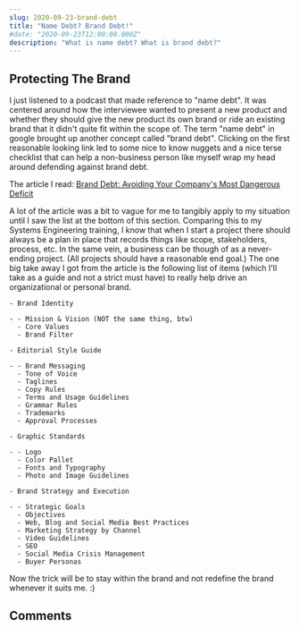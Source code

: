 ```yaml
---
slug: 2020-09-23-brand-debt
title: "Name Debt? Brand Debt!"
#date: "2020-09-23T12:00:00.000Z"
description: "What is name debt? What is brand debt?"
---
```


## Protecting The Brand

I just listened to a podcast that made reference to "name debt". It was centered around how the interviewee wanted to present a new product and whether they should give the new product its own brand or ride an existing brand that it didn't quite fit within the scope of. The term "name debt" in google brought up another concept called "brand debt". Clicking on the first reasonable looking link led to some nice to know nuggets and a nice terse checklist that can help a non-business person like myself wrap my head around defending against brand debt.

<!--truncate-->

The article I read: [Brand Debt: Avoiding Your Company's Most Dangerous Deficit](https://www.impulsecreative.com/blog/brand-debt-avoiding-it)

A lot of the article was a bit to vague for me to tangibly apply to my situation until I saw the list at the bottom of this section. Comparing this to my Systems Engineering training, I know that when I start a project there should always be a plan in place that records things like scope, stakeholders, process, etc. In the same vein, a business can be though of as a never-ending project. (All projects should have a reasonable end goal.) The one big take away I got from the article is the following list of items (which I'll take as a guide and not a strict must have) to really help drive an organizational or personal brand.

```
- Brand Identity

- - Mission & Vision (NOT the same thing, btw)
  - Core Values
  - Brand Filter

- Editorial Style Guide

- - Brand Messaging
  - Tone of Voice
  - Taglines
  - Copy Rules
  - Terms and Usage Guidelines
  - Grammar Rules
  - Trademarks
  - Approval Processes

- Graphic Standards

- - Logo
  - Color Pallet
  - Fonts and Typography
  - Photo and Image Guidelines

- Brand Strategy and Execution

- - Strategic Goals
  - Objectives
  - Web, Blog and Social Media Best Practices
  - Marketing Strategy by Channel
  - Video Guidelines
  - SEO
  - Social Media Crisis Management
  - Buyer Personas
```

Now the trick will be to stay within the brand and not redefine the brand whenever it suits me. :)

## Comments

<Comments />

